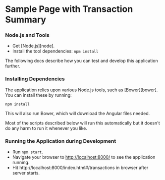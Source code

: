 # Sample Page with Transaction Summary


### Node.js and Tools

- Get [Node.js][node].
- Install the tool dependencies: `npm install`


The following docs describe how you can test and develop this application further.

### Installing Dependencies

The application relies upon various Node.js tools, such as [Bower][bower]. You can install these by running:

```
npm install
```

This will also run Bower, which will download the Angular files needed.

Most of the scripts described below will run this automatically but it doesn't do any harm to run
it whenever you like.

### Running the Application during Development

- Run `npm start`.
- Navigate your browser to [http://localhost:8000/](http://localhost:8000/) to see the application 
  running.
- Hit http://localhost:8000/index.html#/transactions in browser after server starts.




